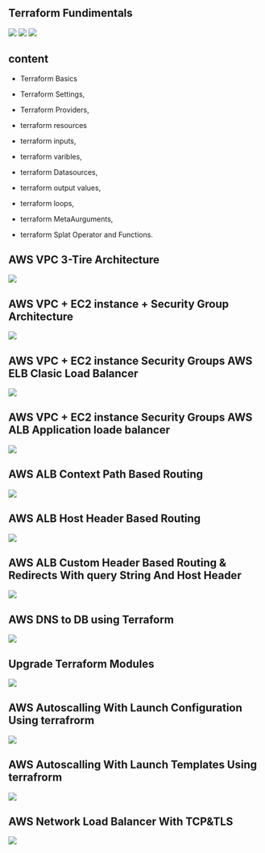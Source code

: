 ## Terraform Fundimentals
![](2022-01-28-13-38-00.png)
![](2022-01-28-13-40-48.png)
![](2022-01-28-13-41-48.png)

## content
- Terraform Basics
- Terraform Settings, 
- Terraform Providers,
- terraform resources

- terraform inputs,
- terraform varibles,
- terraform Datasources, 
- terraform output values,

- terraform loops,
- terraform MetaAurguments,
- terraform Splat Operator and Functions.

## AWS VPC 3-Tire Architecture
![](2022-01-28-13-48-32.png)

## AWS VPC + EC2 instance + Security Group Architecture
![](2022-01-28-13-52-50.png)

## AWS VPC + EC2 instance Security Groups AWS ELB Clasic Load Balancer
![](2022-01-28-13-55-29.png)

## AWS VPC + EC2 instance Security Groups AWS ALB Application loade balancer
![](2022-01-28-13-57-51.png)
## AWS ALB Context Path Based Routing
![](2022-01-28-14-00-33.png)
## AWS ALB Host Header Based Routing
![](2022-01-28-14-02-47.png)
## AWS ALB Custom Header Based Routing & Redirects With query String And Host  Header
![](2022-01-28-14-03-54.png)
## AWS DNS to DB using Terraform
![](2022-01-28-14-08-15.png)
## Upgrade Terraform Modules 
![](2022-01-28-14-09-48.png)
## AWS Autoscalling With Launch Configuration Using terrafrorm 
![](2022-01-28-14-11-23.png)
## AWS Autoscalling With Launch Templates Using terrafrorm 
![](2022-01-28-14-12-42.png)
## AWS Network Load Balancer With TCP&TLS
![](2022-01-28-14-13-39.png)